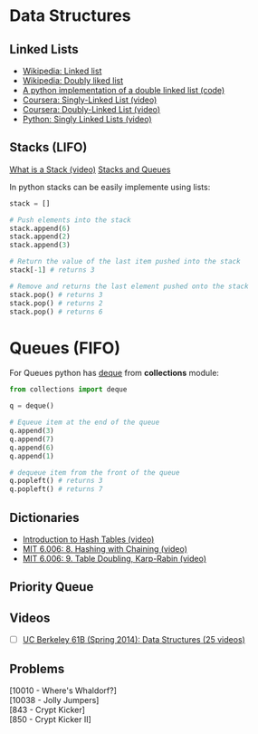 # Data Structures


## Linked Lists

- [Wikipedia: Linked list](https://en.wikipedia.org/wiki/Linked_list)
- [Wikipedia: Doubly liked list](https://en.wikipedia.org/wiki/Doubly_linked_list)
- [A python implementation of a double linked list (code)](code/llist.py)
- [Coursera: Singly-Linked List (video)](https://www.coursera.org/learn/data-structures/lecture/kHhgK/singly-linked-lists)
- [Coursera: Doubly-Linked List (video)](https://www.coursera.org/learn/data-structures/lecture/jpGKD/doubly-linked-lists)
- [Python: Singly Linked Lists (video)](https://www.youtube.com/watch?v=Ast5sKQXxEU)


## Stacks (LIFO)

[What is a Stack (video)](https://www.youtube.com/watch?v=FNZ5o9S9prU)
[Stacks and Queues](https://en.wikibooks.org/wiki/Data_Structures/Stacks_and_Queues)


In python stacks can be easily implemente using lists:

```python
stack = []

# Push elements into the stack
stack.append(6)
stack.append(2)
stack.append(3)

# Return the value of the last item pushed into the stack
stack[-1] # returns 3

# Remove and returns the last element pushed onto the stack
stack.pop() # returns 3
stack.pop() # returns 2
stack.pop() # returns 6
```

# Queues (FIFO)

For Queues python has [deque](https://docs.python.org/2/library/collections.html#collections.deque) 
from **collections** module:

```python
from collections import deque

q = deque()

# Equeue item at the end of the queue
q.append(3)
q.append(7)
q.append(6)
q.append(1)

# dequeue item from the front of the queue
q.popleft() # returns 3
q.popleft() # returns 7
```

## Dictionaries

- [Introduction to Hash Tables (video)](https://www.youtube.com/watch?v=MfhjkfocRR0)
- [MIT 6.006: 8. Hashing with Chaining (video)](https://www.youtube.com/watch?v=0M_kIqhwbFo&list=PLUl4u3cNGP61Oq3tWYp6V_F-5jb5L2iHb&index=8)
- [MIT 6.006: 9. Table Doubling, Karp-Rabin (video)](https://www.youtube.com/watch?v=BRO7mVIFt08&index=9&list=PLUl4u3cNGP61Oq3tWYp6V_F-5jb5L2iHb)


## Priority Queue


## Videos

- [ ] [UC Berkeley 61B (Spring 2014): Data Structures (25 videos)](https://www.youtube.com/watch?v=mFPmKGIrQs4&list=PL-XXv-cvA_iAlnI-BQr9hjqADPBtujFJd)



## Problems


[10010 - Where's Whaldorf?]  
[10038 - Jolly Jumpers]  
[843 - Crypt Kicker]  
[850 - Crypt Kicker II]  
